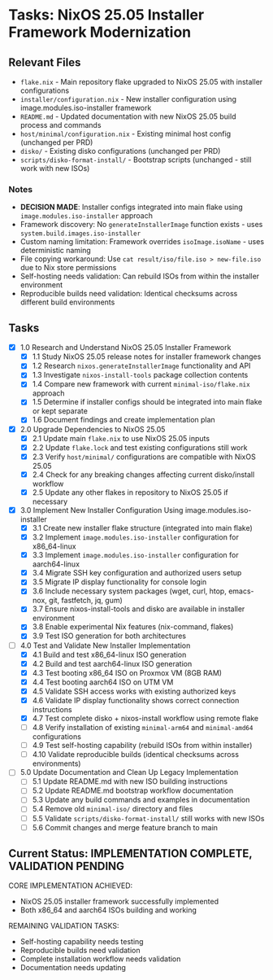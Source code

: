 # Tasks: NixOS 25.05 Installer Framework Modernization

## Relevant Files

- `flake.nix` - Main repository flake upgraded to NixOS 25.05 with installer configurations
- `installer/configuration.nix` - New installer configuration using image.modules.iso-installer framework
- `README.md` - Updated documentation with new NixOS 25.05 build process and commands
- `host/minimal/configuration.nix` - Existing minimal host config (unchanged per PRD)
- `disko/` - Existing disko configurations (unchanged per PRD)
- `scripts/disko-format-install/` - Bootstrap scripts (unchanged - still work with new ISOs)

### Notes

- **DECISION MADE**: Installer configs integrated into main flake using `image.modules.iso-installer` approach
- Framework discovery: No `generateInstallerImage` function exists - uses `system.build.images.iso-installer`
- Custom naming limitation: Framework overrides `isoImage.isoName` - uses deterministic naming
- File copying workaround: Use `cat result/iso/file.iso > new-file.iso` due to Nix store permissions
- Self-hosting needs validation: Can rebuild ISOs from within the installer environment
- Reproducible builds need validation: Identical checksums across different build environments

## Tasks

- [x] 1.0 Research and Understand NixOS 25.05 Installer Framework
  - [x] 1.1 Study NixOS 25.05 release notes for installer framework changes
  - [x] 1.2 Research `nixos.generateInstallerImage` functionality and API
  - [x] 1.3 Investigate `nixos-install-tools` package collection contents
  - [x] 1.4 Compare new framework with current `minimal-iso/flake.nix` approach
  - [x] 1.5 Determine if installer configs should be integrated into main flake or kept separate
  - [x] 1.6 Document findings and create implementation plan
- [x] 2.0 Upgrade Dependencies to NixOS 25.05
  - [x] 2.1 Update main `flake.nix` to use NixOS 25.05 inputs
  - [x] 2.2 Update `flake.lock` and test existing configurations still work
  - [x] 2.3 Verify `host/minimal/` configurations are compatible with NixOS 25.05
  - [x] 2.4 Check for any breaking changes affecting current disko/install workflow
  - [x] 2.5 Update any other flakes in repository to NixOS 25.05 if necessary
- [x] 3.0 Implement New Installer Configuration Using image.modules.iso-installer
  - [x] 3.1 Create new installer flake structure (integrated into main flake)
  - [x] 3.2 Implement `image.modules.iso-installer` configuration for x86_64-linux
  - [x] 3.3 Implement `image.modules.iso-installer` configuration for aarch64-linux
  - [x] 3.4 Migrate SSH key configuration and authorized users setup
  - [x] 3.5 Migrate IP display functionality for console login
  - [x] 3.6 Include necessary system packages (wget, curl, htop, emacs-nox, git, fastfetch, jq, gum)
  - [x] 3.7 Ensure nixos-install-tools and disko are available in installer environment
  - [x] 3.8 Enable experimental Nix features (nix-command, flakes)
  - [x] 3.9 Test ISO generation for both architectures
- [ ] 4.0 Test and Validate New Installer Implementation
  - [x] 4.1 Build and test x86_64-linux ISO generation
  - [x] 4.2 Build and test aarch64-linux ISO generation
  - [x] 4.3 Test booting x86_64 ISO on Proxmox VM (8GB RAM)
  - [x] 4.4 Test booting aarch64 ISO on UTM VM
  - [x] 4.5 Validate SSH access works with existing authorized keys
  - [x] 4.6 Validate IP display functionality shows correct connection instructions
  - [x] 4.7 Test complete disko + nixos-install workflow using remote flake
  - [ ] 4.8 Verify installation of existing `minimal-arm64` and `minimal-amd64` configurations
  - [ ] 4.9 Test self-hosting capability (rebuild ISOs from within installer)
  - [ ] 4.10 Validate reproducible builds (identical checksums across environments)
- [ ] 5.0 Update Documentation and Clean Up Legacy Implementation
  - [ ] 5.1 Update README.md with new ISO building instructions
  - [ ] 5.2 Update README.md bootstrap workflow documentation
  - [ ] 5.3 Update any build commands and examples in documentation
  - [ ] 5.4 Remove old `minimal-iso/` directory and files
  - [ ] 5.5 Validate `scripts/disko-format-install/` still works with new ISOs
  - [ ] 5.6 Commit changes and merge feature branch to main

## Current Status: IMPLEMENTATION COMPLETE, VALIDATION PENDING

CORE IMPLEMENTATION ACHIEVED:

- NixOS 25.05 installer framework successfully implemented
- Both x86_64 and aarch64 ISOs building and working

REMAINING VALIDATION TASKS:

- Self-hosting capability needs testing
- Reproducible builds need validation
- Complete installation workflow needs validation
- Documentation needs updating
